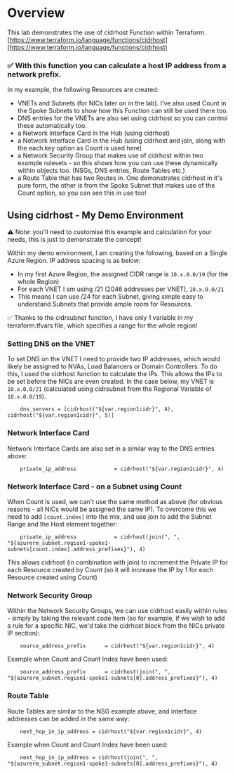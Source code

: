 # Overview
This lab demonstrates the use of cidrhost Function within Terraform. [https://www.terraform.io/language/functions/cidrhost](https://www.terraform.io/language/functions/cidrhost)

### ✅ With this function you can calculate a host IP address from a network prefix.

In my example, the following Resources are created:

 - VNETs and Subnets (for NICs later on in the lab). I've also used Count in the Spoke Subnets to show how this Function can still be used there too. 
 - DNS entries for the VNETs are also set using cidrhost so you can control these automatically too. 
 - a Network Interface Card in the Hub (using cidrhost)
 - a Network Interface Card in the Hub (using cidrhost and join, along with the each.key option as Count is used here)
 - a Network Security Group that makes use of cidrhost within two example rulesets - so this shows how you can use these dynamically within objects too. (NSGs, DNS entries, Route Tables etc.)
 - a Route Table that has two Routes in. One demonstrates cidrhost in it's pure form, the other is from the Spoke Subnet that makes use of the Count option, so you can see this in use too!

 ## Using cidrhost - My Demo Environment

⚠ Note: you'll need to customise this example and calculation for your needs, this is just to demonstrate the concept!

Within my demo environment, I am creating the following, based on a Single Azure Region. IP address spacing is as below:

- In my first Azure Region, the assigned CIDR range is ```10.x.0.0/19``` (for the whole Region)
- For each VNET I am using /21 (2046 addresses per VNET), ```10.x.0.0/21```
- This means I can use /24 for each Subnet, giving simple easy to understand Subnets that provide ample room for Resources. 

✅ Thanks to the cidrsubnet function, I have only 1 variable in my terraform.tfvars file, which specifies a range for the whole region!

### Setting DNS on the VNET

To set DNS on the VNET I need to provide two IP addresses, which would likely be assigned to NVAs, Load Balancers or Domain Controllers. To do this, I used the cidrhost function to calculate the IPs. This allows the IPs to be set before the NICs are even created. In the case below, my VNET is ```10.x.0.0/21``` (calculated using cidrsubnet from the Regional Variable of ```10.x.0.0/19```). 

        dns_servers = [cidrhost("${var.region1cidr}", 4), cidrhost("${var.region1cidr}", 5)]

### Network Interface Card

Network Interface Cards are also set in a similar way to the DNS entries above: 

        private_ip_address            = cidrhost("${var.region1cidr}", 4)

### Network Interface Card - on a Subnet using Count

When Count is used, we can't use the same method as above (for obvious reasons - all NICs would be assigned the same IP). To overcome this we need to add ```[count.index]``` into the mix, and use join to add the Subnet Range and the Host element together:

        private_ip_address            = cidrhost(join(", ", "${azurerm_subnet.region1-spoke1-subnets[count.index].address_prefixes}"), 4)

This allows cidrhost (in combination with join) to increment the Private IP for each Resource created by Count (so it will increase the IP by 1 for each Resource created using Count)

### Network Security Group

Within the Network Security Groups, we can use cidrhost easily within rules - simply by taking the relevant code item (so for example, if we wish to add a rule for a specific NIC, we'd take the cidrhost block from the NICs private IP section):

        source_address_prefix      = cidrhost("${var.region1cidr}", 4)

Example when Count and Count Index have been used:

        source_address_prefix      = cidrhost(join(", ", "${azurerm_subnet.region1-spoke1-subnets[0].address_prefixes}"), 4)

### Route Table

Route Tables are similar to the NSG example above, and interface addresses can be added in the same way:

        next_hop_in_ip_address = cidrhost("${var.region1cidr}", 4)

 Example when Count and Count Index have been used:

        next_hop_in_ip_address = cidrhost(join(", ", "${azurerm_subnet.region1-spoke1-subnets[0].address_prefixes}"), 4)
